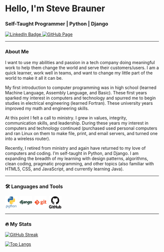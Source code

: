 # Hello, I'm Steve Brauner

### Self-Taught Programmer | Python | Django

<div id="badges">
  <a href="https://linkedin.com/in/stevenbrauner">
     <img src="https://img.shields.io/badge/LinkedIn-blue?logo=linkedin&logoColor=white&style=for-the-badge" alt="LinkedIn Badge">
  </a>
  <a href="https://stevebrauner.github.io">
    <img src="https://img.shields.io/badge/GitHub%20Page-blue?logo=github&logoColor=white&style=for-the-badge" alt="GitHub Page">
  </a>
</div>

---

### About Me

I want to use my abilities and passion in a tech company doing meaningful work to help them change the world and serve their customers/users. I am a quick learner, work well in teams, and want to change my little part of the world to make it all it can be.

My first introduction to computer programming was in high school (learned Machine Language, Assembly Language, and Basic). These first years sparked my interest in computers and technology and spurred me to begin studies in electrical engineering (learned Fortran). These university years improved my math and engineering skills.

At this point I felt a call to ministry. I grew in values, integrity, communication skills, and leadership. During these years my interest in computers and technology continued (purchased used personal computers and ran Linux on them to make file, print, and email servers, and turned one into a wireless router).

Recently, I retired from ministry and again have returned to my love of computers and coding. I’m self-taught in Python, and Django. I am expanding the breadth of my learning with design patterns, algorithms, clean coding, pragmatic programming, and other topics (also familiar with HTML5, CSS, and JavaScript, and currently learning Java).

---

### :hammer_and_wrench: Languages and Tools
<div>
  <img src="https://github.com/devicons/devicon/blob/master/icons/python/python-original-wordmark.svg" title="Python" alt="Python" width="40" height="40"/>&nbsp;
  <img src="https://github.com/devicons/devicon/blob/master/icons/django/django-plain-wordmark.svg" title="Django" alt="Django" width="40" height="40"/>&nbsp;
  <img src="https://github.com/devicons/devicon/blob/master/icons/git/git-plain-wordmark.svg" title="Git" alt="Git" width="40" height="40"/>&nbsp;
  <img src="https://github.com/devicons/devicon/blob/master/icons/github/github-original-wordmark.svg" title="GitHub" alt="GitHub" width="40" height="40"/>&nbsp;
</div>

---

### :fire: My Stats

[![GitHub Streak](https://streak-stats.demolab.com/?user=stevebrauner)](https://git.io/streak-stats)

[![Top Langs](https://github-readme-stats.vercel.app/api/top-langs/?username=stevebrauner)](https://github.com/anuraghazra/github-readme-stats)
